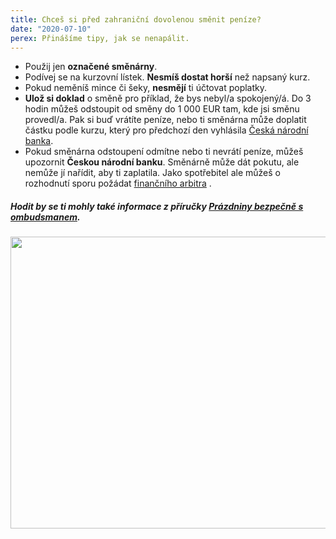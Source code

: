 ```yaml
---
title: Chceš si před zahraniční dovolenou směnit peníze?
date: "2020-07-10"
perex: Přinášíme tipy, jak se nenapálit.
---
```


<ul><li>Použij jen <strong>označené směnárny</strong>.</li><li>Podívej se na kurzovní lístek. <strong>Nesmíš dostat horší</strong> než napsaný kurz.</li><li>Pokud neměníš mince či šeky, <strong>nesmějí</strong> ti účtovat poplatky.</li><li><strong>Ulož si doklad</strong> o směně pro příklad, že bys nebyl/a spokojený/á. Do 3 hodin můžeš odstoupit od směny do 1 000 EUR tam, kde jsi směnu provedl/a. Pak si buď vrátíte peníze, nebo ti směnárna může doplatit částku podle kurzu, který pro předchozí den vyhlásila <a href="https://www.cnb.cz/cs/financni-trhy/devizovy-trh/kurzy-devizoveho-trhu/kurzy-devizoveho-trhu/" target="_blank">Česká národní banka</a>.</li><li>Pokud směnárna odstoupení odmítne nebo ti nevrátí peníze, můžeš upozornit <strong>Českou národní banku</strong>. Směnárně může dát pokutu, ale nemůže jí nařídit, aby ti zaplatila. Jako spotřebitel ale můžeš o rozhodnutí sporu požádat <a title="Otevření do nového okna" href="http://www.finarbitr.cz" target="_blank">finančního arbitra</a>&nbsp;<img alt="" src="typo3/ext/od_linkdesc/icons/external.gif" class="od_linkdesc_icon_external" />.</li></ul><h5>Hodit by se ti mohly také informace z příručky <a href="https://www.ochrance.cz/fileadmin/user_upload/Letaky/Prazdniny-bezpecne.pdf" target="_blank">Prázdniny bezpečně s ombudsmanem</a>.</h5><p><img src="/media/08_ceska_smenarna_01.png.png" height="467" width="557" alt="" /></p>
